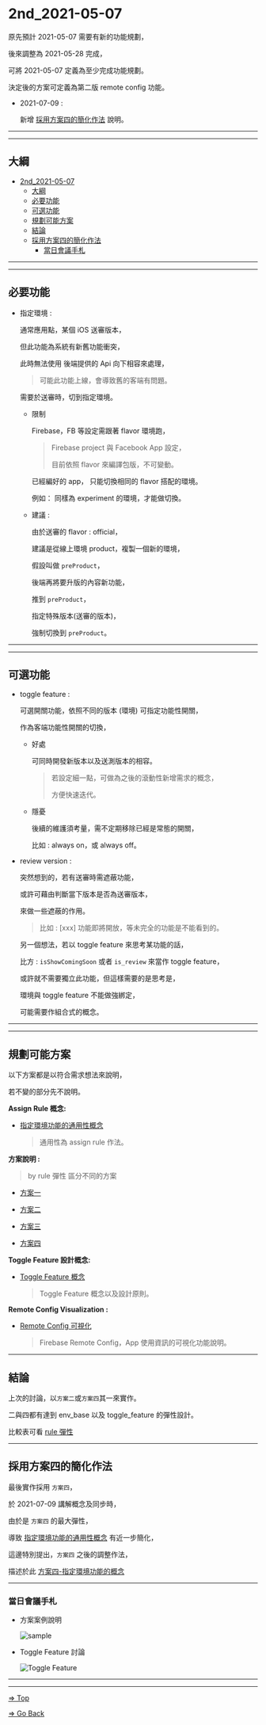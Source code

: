 # 2nd_2021-05-07

原先預計 2021-05-07 需要有新的功能規劃，

後來調整為 2021-05-28 完成，

可將 2021-05-07 定義為至少完成功能規劃。

決定後的方案可定義為第二版 remote config 功能。

- 2021-07-09 :

  新增 [採用方案四的簡化作法](#採用方案四的簡化作法) 說明。

---
---

## 大綱

- [2nd_2021-05-07](#2nd_2021-05-07)
  - [大綱](#大綱)
  - [必要功能](#必要功能)
  - [可選功能](#可選功能)
  - [規劃可能方案](#規劃可能方案)
  - [結論](#結論)
  - [採用方案四的簡化作法](#採用方案四的簡化作法)
    - [當日會議手札](#當日會議手札)

---
---

## 必要功能

- 指定環境 :

  通常應用點，某個 iOS 送審版本，

  但此功能為系統有新舊功能衝突，

  此時無法使用 後端提供的 Api 向下相容來處理，

  > 可能此功能上線，會導致舊的客端有問題。

  需要於送審時，切到指定環境。

  - 限制

    Firebase，FB 等設定需跟著 flavor 環境跑，

    > Firebase project 與 Facebook App 設定，
    >
    > 目前依照 flavor 來編譯包版，不可變動。

    已經編好的 app， 只能切換相同的 flavor 搭配的環境。

    例如： 同樣為 experiment 的環境，才能做切換。

  - 建議 :

    由於送審的 flavor : official，

    建議是從線上環境 product，複製一個新的環境，

    假設叫做 `preProduct`，

    後端再將要升版的內容新功能，

    推到 `preProduct`，

    指定特殊版本(送審的版本)，

    強制切換到 `preProduct`。

---
---

## 可選功能

- toggle feature :

  可選開關功能，依照不同的版本 (環境) 可指定功能性開關，

  作為客端功能性開關的切換，

  - 好處

    可同時開發新版本以及送測版本的相容。

    > 若設定細一點，可做為之後的滾動性新增需求的概念，
    >
    > 方便快速迭代。

  - 隱憂

    後續的維護須考量，需不定期移除已經是常態的開關，

    比如 : always on，或 always off。

- review version :

  突然想到的，若有送審時需遮蔽功能，

  或許可藉由判斷當下版本是否為送審版本，

  來做一些遮蔽的作用。

  > 比如 : [xxx] 功能即將開放，等未完全的功能是不能看到的。

  另一個想法，若以 toggle feature 來思考某功能的話，

  比方 : `isShowComingSoon` 或者 `is_review` 來當作 toggle feature，

  或許就不需要獨立此功能，但這樣需要的是思考是，
  
  環境與 toggle feature 不能做強綁定，

  可能需要作組合式的概念。

---
---

## 規劃可能方案

以下方案都是以符合需求想法來說明，

若不變的部分先不說明。

**Assign Rule 概念:**

- [指定環境功能的通用性概念]

  > 通用性為 assign rule 作法。

**方案說明 :**

> by rule 彈性 區分不同的方案

- [方案一](./Scheme1/README.md)

- [方案二](./Scheme2/README.md)

- [方案三](./Scheme3/README.md)

- [方案四](./Scheme4/README.md)

**Toggle Feature 設計概念:**

- [Toggle Feature 概念](./ToggleFeatureConcept/README.md)

  > Toggle Feature 概念以及設計原則。

**Remote Config Visualization :**

- [Remote Config 可視化](./RemoteConfigVisualization/README.md)

  > Firebase Remote Config，App 使用資訊的可視化功能說明。

---

## 結論

上次的討論，以`方案二`或`方案四`其一來實作。

二與四都有達到 env_base 以及 toggle_feature 的彈性設計。

比較表可看 [rule 彈性](./AssignRuleConcept/README.md#rule-彈性)

---

## 採用方案四的簡化作法

最後實作採用 `方案四`，

於 2021-07-09 講解概念及同步時，

由於是 `方案四` 的最大彈性，

導致 [指定環境功能的通用性概念] 有近一步簡化，

這邊特別提出，`方案四` 之後的調整作法，

描述於此 [方案四-指定環境功能的概念]

---

### 當日會議手札

- 方案案例說明

  ![sample](./pics/2021-04-29_01.jpg)

- Toggle Feature 討論

  ![Toggle Feature](./pics/2021-04-29_02.jpg)

---
---

<!-- 連結設定 -->
[指定環境功能的通用性概念]: ./AssignRuleConcept/README.md

[方案四-指定環境功能的概念]: ./Scheme4_AssignRuleConcept/README.md

[=> Top](#2021-05-07)

[=> Go Back](../README.md)
